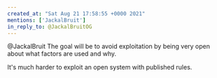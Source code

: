 ```yaml
---
created_at: "Sat Aug 21 17:58:55 +0000 2021"
mentions: ['JackalBruit']
in_reply_to: @JackalBruitOG
---
```


@JackalBruit The goal will be to avoid exploitation by being very open about what factors are used and why.

It's much harder to exploit an open system with published rules.